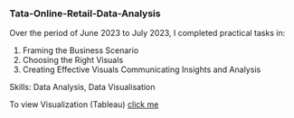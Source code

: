 ### Tata-Online-Retail-Data-Analysis

Over the period of June 2023 to July 2023, I completed practical tasks in:
1. Framing the Business Scenario
2. Choosing the Right Visuals
3. Creating Effective Visuals Communicating Insights and Analysis

Skills: Data Analysis, Data Visualisation

To view Visualization (Tableau) [click me](https://public.tableau.com/views/TataOnlineRetailData/Dashboard1?:language=en-US&:display_count=n&:origin=viz_share_link)
 
